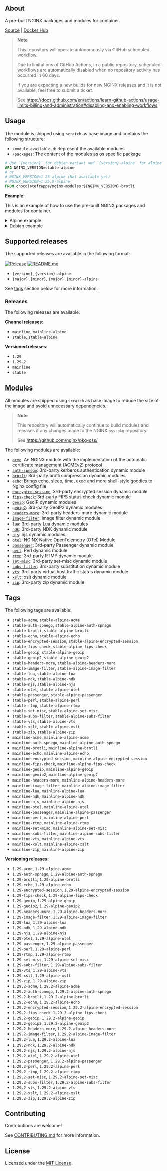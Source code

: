 ## About
A pre-built NGINX packages and modules for container.

[Source](https://github.com/chocolatefrappe/nginx-modules) | [Docker Hub](https://hub.docker.com/r/chocolatefrappe/nginx-modules)

> **Note**
> 
> This repository will operate autonomously via GitHub scheduled workflow.
>
> Due to limitations of GitHub Actions, in a public repository, scheduled workflows are automatically disabled when no repository activity has occurred in 60 days.
> 
> If you are expecting a new builds for new NGINX releases and it is not available, feel free to submit a ticket.
>
> See https://docs.github.com/en/actions/learn-github-actions/usage-limits-billing-and-administration#disabling-and-enabling-workflows

## Usage

The module is shipped using `scratch` as base image and contains the following structure:

- `/module-available.d`: Represent the available modules
- `/packages`: The content of the modules as os specific package

```Dockerfile
# Use `{version}` for debian variant and `{version}-alpine` for alpine variant
ARG NGINX_VERSION=stable-alpine 
# or
# NGINX_VERSION=1.25-alpine (Not available yet)
# NGINX_VERSION=1.25.0-alpine
FROM chocolatefrappe/nginx-modules:${NGINX_VERSION}-brotli
```

**Example**:

This is an example of how to use the pre-built NGINX packages and modules for container.

<details>
<summary>Alpine example</summary>

```Dockerfile
# Use `{version}` for debian variant and `{version}-alpine` for alpine variant
ARG NGINX_VERSION=stable-alpine

# Modules
FROM chocolatefrappe/nginx-modules:${NGINX_VERSION}-brotli  AS mod-brotli
FROM chocolatefrappe/nginx-modules:${NGINX_VERSION}-echo    AS mod-echo

# NGINX
FROM nginx:${NGINX_VERSION}

COPY --from=mod-brotli  / /tmp/nginx-modules
COPY --from=mod-echo    / /tmp/nginx-modules

# Alpine
RUN set -ex \
    && cd /tmp/nginx-modules \
    && for mod in module-available.d/*; do \
            module=$(basename $mod); \
            apk add --no-cache --allow-untrusted packages/nginx-module-${module}-${NGINX_VERSION}*.apk; \
        done \
    && rm -rf /tmp/nginx-modules
```

</details>

<details>
<summary>Debian example</summary>

```Dockerfile
# Use `{version}` for debian variant and `{version}-alpine` for alpine variant
ARG NGINX_VERSION=stable

# Modules
FROM chocolatefrappe/nginx-modules:${NGINX_VERSION}-brotli  AS mod-brotli
FROM chocolatefrappe/nginx-modules:${NGINX_VERSION}-echo    AS mod-echo

# NGINX
FROM nginx:${NGINX_VERSION}

COPY --from=mod-brotli  / /tmp/nginx-modules
COPY --from=mod-echo    / /tmp/nginx-modules

RUN set -ex \
    && chmod 1777 /tmp \
    && apt update \
    && cd /tmp/nginx-modules \
    && for mod in module-available.d/*; do \
            module=$(basename $mod); \
            apt install --no-install-suggests --no-install-recommends -y /tmp/nginx-modules/packages/nginx-module-${module}_${NGINX_VERSION}*.deb; \
        done \
    && rm -rf /tmp/nginx-modules \
    && rm -rf /var/lib/apt/lists/
```

</details>

## Supported releases

The supported releases are available in the following format:

[![Release](https://github.com/chocolatefrappe/nginx-modules/actions/workflows/release.yml/badge.svg)](https://github.com/chocolatefrappe/nginx-modules/actions/workflows/release.yml)
[![README.md](https://github.com/chocolatefrappe/nginx-modules/actions/workflows/use-readme.yml/badge.svg)](https://github.com/chocolatefrappe/nginx-modules/actions/workflows/use-readme.yml)

- `{version}`, `{version}-alpine`
- `{major}.{minor}`, `{major}.{minor}-alpine`

See [tags](#tags) section below for more information.

### Releases

The following releases are available:

**Channel releases**:
- `mainline`, `mainline-alpine`
- `stable`, `stable-alpine`

**Versioned releases**:

- `1.29`
- `1.29.2`
- `mainline`
- `stable`

## Modules

All modules are shipped using `scratch` as base image to reduce the size of the image and avoid unnecessary dependencies.

> **Note**
>
> This repository will automatically continue to build modules and releases if any changes made to the NGINX `oss-pkg` repository.
>
> See https://github.com/nginx/pkg-oss/

The following modules are available:

- [`acme`](https://github.com/nginx/nginx-acme): An NGINX module with the implementation of the automatic certificate management (ACMEv2) protocol
- [`auth-spnego`](https://github.com/stnoonan/spnego-http-auth-nginx-module): 3rd-party kerberos authentication dynamic module
- [`brotli`](https://github.com/google/ngx_brotli): 3rd-party brotli compression dynamic modules
- [`echo`](https://github.com/openresty/echo-nginx-module): Brings echo, sleep, time, exec and more shell-style goodies to Nginx config file
- [`encrypted-session`](https://github.com/openresty/encrypted-session-nginx-module): 3rd-party encrypted session dynamic module
- [`fips-check`](https://github.com/ogarrett/nginx-fips-check-module): 3rd-party FIPS status check dynamic module
- [`geoip`](https://nginx.org/en/docs/stream/ngx_stream_geoip_module.html): GeoIP dynamic modules
- [`geoip2`](https://github.com/leev/ngx_http_geoip2_module): 3rd-party GeoIP2 dynamic modules
- [`headers-more`](https://github.com/openresty/headers-more-nginx-module): 3rd-party headers-more dynamic module
- [`image-filter`](https://nginx.org/en/docs/http/ngx_http_image_filter_module.htm): image filter dynamic module
- [`lua`](https://github.com/openresty/lua-nginx-module): 3rd-party Lua dynamic modules
- [`ndk`](https://github.com/vision5/ngx_devel_kit): 3rd-party NDK dynamic module
- [`njs`](https://nginx.org/en/docs/njs/): njs dynamic modules
- [`otel`](https://github.com/nginxinc/nginx-otel): NGINX Native OpenTelemetry (OTel) Module
- [`passenger`](https://www.phusionpassenger.com/library/config/nginx/intro.html): 3rd-party Passenger dynamic module
- [`perl`](http://nginx.org/en/docs/http/ngx_http_perl_module.html): Perl dynamic module
- [`rtmp`](https://github.com/arut/nginx-rtmp-module): 3rd-party RTMP dynamic module
- [`set-misc`](https://github.com/openresty/set-misc-nginx-module): 3rd-party set-misc dynamic module
- [`subs-filter`](https://www.nginx.com/resources/wiki/modules/substitutions/): 3rd-party substitution dynamic module
- [`vts`](https://github.com/vozlt/nginx-mod-vts): 3rd-party virtual host traffic status dynamic module
- [`xslt`](https://nginx.org/en/docs/http/ngx_http_xslt_module.html): xslt dynamic module
- [`zip`](https://github.com/evanmiller/mod_zip): 3rd-party zip dynamic module

## Tags

The following tags are available:

- `stable-acme`, `stable-alpine-acme`
- `stable-auth-spnego`, `stable-alpine-auth-spnego`
- `stable-brotli`, `stable-alpine-brotli`
- `stable-echo`, `stable-alpine-echo`
- `stable-encrypted-session`, `stable-alpine-encrypted-session`
- `stable-fips-check`, `stable-alpine-fips-check`
- `stable-geoip`, `stable-alpine-geoip`
- `stable-geoip2`, `stable-alpine-geoip2`
- `stable-headers-more`, `stable-alpine-headers-more`
- `stable-image-filter`, `stable-alpine-image-filter`
- `stable-lua`, `stable-alpine-lua`
- `stable-ndk`, `stable-alpine-ndk`
- `stable-njs`, `stable-alpine-njs`
- `stable-otel`, `stable-alpine-otel`
- `stable-passenger`, `stable-alpine-passenger`
- `stable-perl`, `stable-alpine-perl`
- `stable-rtmp`, `stable-alpine-rtmp`
- `stable-set-misc`, `stable-alpine-set-misc`
- `stable-subs-filter`, `stable-alpine-subs-filter`
- `stable-vts`, `stable-alpine-vts`
- `stable-xslt`, `stable-alpine-xslt`
- `stable-zip`, `stable-alpine-zip`
- `mainline-acme`, `mainline-alpine-acme`
- `mainline-auth-spnego`, `mainline-alpine-auth-spnego`
- `mainline-brotli`, `mainline-alpine-brotli`
- `mainline-echo`, `mainline-alpine-echo`
- `mainline-encrypted-session`, `mainline-alpine-encrypted-session`
- `mainline-fips-check`, `mainline-alpine-fips-check`
- `mainline-geoip`, `mainline-alpine-geoip`
- `mainline-geoip2`, `mainline-alpine-geoip2`
- `mainline-headers-more`, `mainline-alpine-headers-more`
- `mainline-image-filter`, `mainline-alpine-image-filter`
- `mainline-lua`, `mainline-alpine-lua`
- `mainline-ndk`, `mainline-alpine-ndk`
- `mainline-njs`, `mainline-alpine-njs`
- `mainline-otel`, `mainline-alpine-otel`
- `mainline-passenger`, `mainline-alpine-passenger`
- `mainline-perl`, `mainline-alpine-perl`
- `mainline-rtmp`, `mainline-alpine-rtmp`
- `mainline-set-misc`, `mainline-alpine-set-misc`
- `mainline-subs-filter`, `mainline-alpine-subs-filter`
- `mainline-vts`, `mainline-alpine-vts`
- `mainline-xslt`, `mainline-alpine-xslt`
- `mainline-zip`, `mainline-alpine-zip`

**Versioning releases**:

- `1.29-acme`, `1.29-alpine-acme`
- `1.29-auth-spnego`, `1.29-alpine-auth-spnego`
- `1.29-brotli`, `1.29-alpine-brotli`
- `1.29-echo`, `1.29-alpine-echo`
- `1.29-encrypted-session`, `1.29-alpine-encrypted-session`
- `1.29-fips-check`, `1.29-alpine-fips-check`
- `1.29-geoip`, `1.29-alpine-geoip`
- `1.29-geoip2`, `1.29-alpine-geoip2`
- `1.29-headers-more`, `1.29-alpine-headers-more`
- `1.29-image-filter`, `1.29-alpine-image-filter`
- `1.29-lua`, `1.29-alpine-lua`
- `1.29-ndk`, `1.29-alpine-ndk`
- `1.29-njs`, `1.29-alpine-njs`
- `1.29-otel`, `1.29-alpine-otel`
- `1.29-passenger`, `1.29-alpine-passenger`
- `1.29-perl`, `1.29-alpine-perl`
- `1.29-rtmp`, `1.29-alpine-rtmp`
- `1.29-set-misc`, `1.29-alpine-set-misc`
- `1.29-subs-filter`, `1.29-alpine-subs-filter`
- `1.29-vts`, `1.29-alpine-vts`
- `1.29-xslt`, `1.29-alpine-xslt`
- `1.29-zip`, `1.29-alpine-zip`
- `1.29.2-acme`, `1.29.2-alpine-acme`
- `1.29.2-auth-spnego`, `1.29.2-alpine-auth-spnego`
- `1.29.2-brotli`, `1.29.2-alpine-brotli`
- `1.29.2-echo`, `1.29.2-alpine-echo`
- `1.29.2-encrypted-session`, `1.29.2-alpine-encrypted-session`
- `1.29.2-fips-check`, `1.29.2-alpine-fips-check`
- `1.29.2-geoip`, `1.29.2-alpine-geoip`
- `1.29.2-geoip2`, `1.29.2-alpine-geoip2`
- `1.29.2-headers-more`, `1.29.2-alpine-headers-more`
- `1.29.2-image-filter`, `1.29.2-alpine-image-filter`
- `1.29.2-lua`, `1.29.2-alpine-lua`
- `1.29.2-ndk`, `1.29.2-alpine-ndk`
- `1.29.2-njs`, `1.29.2-alpine-njs`
- `1.29.2-otel`, `1.29.2-alpine-otel`
- `1.29.2-passenger`, `1.29.2-alpine-passenger`
- `1.29.2-perl`, `1.29.2-alpine-perl`
- `1.29.2-rtmp`, `1.29.2-alpine-rtmp`
- `1.29.2-set-misc`, `1.29.2-alpine-set-misc`
- `1.29.2-subs-filter`, `1.29.2-alpine-subs-filter`
- `1.29.2-vts`, `1.29.2-alpine-vts`
- `1.29.2-xslt`, `1.29.2-alpine-xslt`
- `1.29.2-zip`, `1.29.2-alpine-zip`

## Contributing

Contributions are welcome!

See [CONTRIBUTING.md](CONTRIBUTING.md) for more information.

## License
Licensed under the [MIT License](LICENSE).
